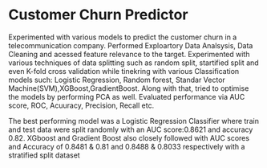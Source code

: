 # Customer Churn Predictor
Experimented with various models to predict the customer churn in a telecommunication company.
Performed Exploartory Data Analsysis, Data Cleaning and acessed feature relevance to the target. 
Experimented with various techniques of data splitting such as random split, startified split and even K-fold cross validation while tinekring with various Classification  models such: Logistic Regression, Random forest, Standar Vector Machine(SVM),XGBoost,GradientBoost. Along with that, tried to optimise the models by performing PCA as well.
Evaluated performance via AUC score, ROC, Acuuracy, Precision, Recall etc.

The best performing model was a Logistic Regression Classifier where train and test data were split randomly with an AUC score:0.8621 and accuracy 0.82.
XGboost and Gradient Boost also closely followed with AUC scores and Accuracy of 0.8481 & 0.81 and 0.8488 & 0.8033 respectively with a stratified split dataset
